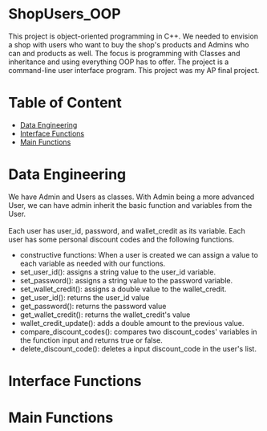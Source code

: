 # ShopUsers_OOP
This project is object-oriented programming in C++. We needed to envision a shop with users who want to buy the shop's products and Admins who can and products as well. The focus is programming with Classes and inheritance and using everything OOP has to offer. The project is a command-line user interface program. This project was my AP final project. 

# Table of Content
- [Data Engineering](https://github.com/KimiyaVahidMotlagh/ShopUsers_OOP/tree/main#data-engineering)
- [Interface Functions](https://github.com/KimiyaVahidMotlagh/ShopUsers_OOP/blob/main/README.md#interface-functions)
- [Main Functions](https://github.com/KimiyaVahidMotlagh/ShopUsers_OOP/blob/main/README.md#main-functions)

# Data Engineering

We have Admin and Users as classes. With Admin being a more advanced User, we can have admin inherit the basic function and variables from the User. <br/> <br/>
Each user has user_id, password, and wallet_credit as its variable. Each user has some personal discount codes and the following functions.
- constructive functions: When a user is created we can assign a value to each variable as needed with our functions.
- set_user_id(): assigns a string value to the user_id variable.
- set_password(): assigns a string value to the password variable.
- set_wallet_credit(): assigns a double value to the wallet_credit.
- get_user_id(): returns the user_id value
- get_password(): returns the password value
- get_wallet_credit(): returns the wallet_credit's value
- wallet_credit_update(): adds a double amount to the previous value.
- compare_discount_codes(): compares two discount_codes' variables in the function input and returns true or false.
- delete_discount_code(): deletes a input discount_code in the user's list.


# Interface Functions

# Main Functions

